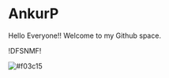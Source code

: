# AnkurP

Hello Everyone!!
Welcome to my Github space.


!DFSNMF!

![#f03c15](https://via.placeholder.com/15/f03c15/000000?text=+) 
